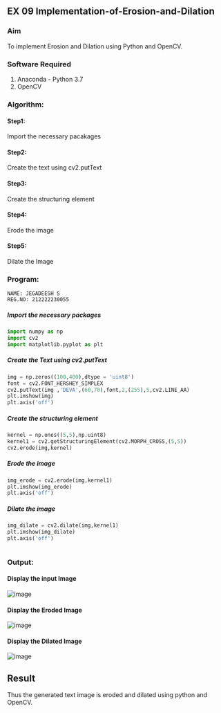 ## EX 09 Implementation-of-Erosion-and-Dilation
### Aim
To implement Erosion and Dilation using Python and OpenCV.
### Software Required
1. Anaconda - Python 3.7
2. OpenCV
### Algorithm:
#### Step1:<br>
Import the necessary pacakages

#### Step2:<br>
Create the text using cv2.putText

#### Step3:<br>
Create the structuring element

#### Step4:<br>
Erode the image


#### Step5: <br>
Dilate the Image

 
### Program:
```
NAME: JEGADEESH S
REG.NO: 212222230055
```

##### Import the necessary packages
``` Python
import numpy as np
import cv2
import matplotlib.pyplot as plt
```
##### Create the Text using cv2.putText
``` Python
img = np.zeros((100,400),dtype = 'uint8')
font = cv2.FONT_HERSHEY_SIMPLEX
cv2.putText(img ,'DEVA',(60,70),font,2,(255),5,cv2.LINE_AA)
plt.imshow(img)
plt.axis('off')
```
##### Create the structuring element
``` Python
kernel = np.ones((5,5),np.uint8)
kernel1 = cv2.getStructuringElement(cv2.MORPH_CROSS,(5,5))
cv2.erode(img,kernel)
```
##### Erode the image
``` Python
img_erode = cv2.erode(img,kernel1)
plt.imshow(img_erode)
plt.axis('off')

```
##### Dilate the image
``` Python
img_dilate = cv2.dilate(img,kernel1)
plt.imshow(img_dilate)
plt.axis('off')



```
### Output:
#### Display the input Image
![image](https://github.com/JEGADEESH07/erosion--dilation/assets/113497131/b1dd7c51-c025-48a6-af96-3fef6f22c560)

#### Display the Eroded Image
![image](https://github.com/JEGADEESH07/erosion--dilation/assets/113497131/591cb19f-c706-49c5-b60c-e76b7e2dba0e)

#### Display the Dilated Image
![image](https://github.com/JEGADEESH07/erosion--dilation/assets/113497131/b46e3fd9-f62a-4ce8-bb12-98c6fce7909b)

## Result
Thus the generated text image is eroded and dilated using python and OpenCV.
